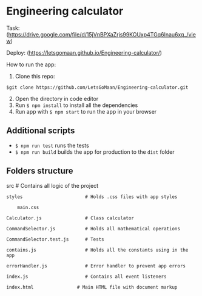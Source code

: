 # Engineering calculator

Task: (https://drive.google.com/file/d/15jVnBPXaZrjs99KOUxp4TGq6Inau6xq_/view)

Deploy: (https://letsgomaan.github.io/Engineering-calculator/)

How to run the app:

1. Clone this repo:

```
$git clone https://github.com/LetsGoMaan/Engineering-calculator.git
```

2. Open the directory in code editor
3. Run `$ npm install` to install all the dependencies
4. Run app with `$ npm start` to run the app in your browser

## Additional scripts
- `$ npm run test` runs the tests
- `$ npm run build` builds the app for production to the `dist` folder

## Folders structure
src                              # Contains all logic of the project

    styles                       # Holds .css files with app styles
    
        main.css
        
    Calculator.js                # Class calculator
    
    CommandSelector.js           # Holds all mathematical operations
    
    CommandSelector.test.js      # Tests
    
    contains.js                  # Holds all the constants using in the app
    
    errorHandler.js              # Error handler to prevent app errors
    
    index.js                     # Contains all event listeners
    
    index.html                # Main HTML file with document markup

